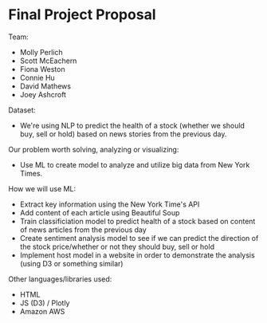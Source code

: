 # Final Project Proposal

Team:
* Molly Perlich
* Scott McEachern
* Fiona Weston
* Connie Hu
* David Mathews
* Joey Ashcroft

Dataset:
* We're using NLP to predict the health of a stock (whether we should buy, sell or hold) based on news stories from the previous day.

Our problem worth solving, analyzing or visualizing:
* Use ML to create model to analyze and utilize big data from New York Times.

How we will use ML: 
* Extract key information using the New York Time's API
* Add content of each article using Beautiful Soup 
* Train classificiation model to predict health of a stock based on content of news articles from the previous day
* Create sentiment analysis model to see if we can predict the direction of the stock price/whether or not they should buy, sell or hold
* Implement host model in a website in order to demonstrate the analysis (using D3 or something similar)

Other languages/libraries used:
* HTML
* JS (D3) / Plotly
* Amazon AWS 

